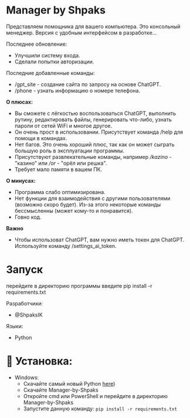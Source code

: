 # Manager by Shpaks

Представляем помощника для вашего компьютера. Это консольный менеджер. Версия с удобным интерфейсом в разработке...

Последнее обновление:
 - Улучшили систему входа.
 - Сделали попытки авторизации. 

Последние добавленные команды:
 - /gpt_site - создание сайта по запросу на основе ChatGPT.
 - /phone - узнать информацию о номере телефона.

**О плюсах:**
 - Вы сможете с лёгкостью воспользоваться ChatGPT, выполнить рутину, редактировать файлы, генерировать что-либо, узнать пароли от сетей WiFi и многое другое.
 - Он очень прост в использовании. Присутствует команда /help для помощи в командах.
 - Нет багов. Это очень хороший плюс, так как он может сыграть большую роль в эксплуатации программы.
 - Присутствуют развлекательные команды, например _/kazino_ - "казино" или _/or_ - "орёл или решка".
 - Требует мало памяти в вашем ПК.

**О минусах:**
 - Программа слабо оптимизирована.
 - Нет функции для взаимодействия с другими пользователями (возможно скоро будет). Из-за этого некоторые команды бессмысленны (может кому-то и понравится).
 - Говно код.

**Важно**
 - Чтобы использоват ChatGPT, вам нужно иметь токен для ChatGPT. Используйте команду /settings_ai_token.

# Запуск
перейдите в директорию программы
введите pip install -r requirements.txt

Разработчики: 
 - @ShpaksIK

Языки:
 - Python

# :gift: Установка:
* Windows:
  * Скачайте самый новый Python [here](https://www.python.org/downloads/))
  * Скачайте Manager-by-Shpaks
  * Откройте cmd или PowerShell и перейдите в директорию Manager-by-Shpaks
  * Запустите данную команду: `pip install -r requirements.txt`
